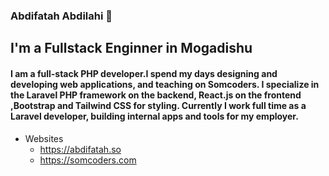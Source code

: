 ### Abdifatah Abdilahi 👋
## I'm a Fullstack Enginner in Mogadishu

#### I am a full-stack PHP developer.I spend my days designing and developing web applications, and teaching on Somcoders. I specialize in the Laravel PHP framework on the backend, React.js on the frontend ,Bootstrap and Tailwind CSS for styling. Currently I work full time as a Laravel developer, building internal apps and tools for my employer.

- Websites
  - https://abdifatah.so
  - https://somcoders.com
